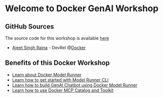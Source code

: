 # Welcome to Docker GenAI Workshop


## GitHub Sources

The source code for this workshop is available [here](https://github.com/ajeetraina/docker-workshop)


- [Ajeet Singh Raina](https://www.linkedin.com/in/ajeetsraina/) - DevRel @[Docker](https://docker.com)


## Benefits of this Docker Workshop

- [Learn about Docker Model Runner](lab4/overview)
- [Learn how to get started with Model Runner CLI](lab4/getting-started/)
- [Learn how to build GenAI Chatbot using Docker Model Runner](lab4/projects/genai-chatbot/)
- [Learn how to use Docker MCP Catalog and Toolkit](lab5/getting-started)


